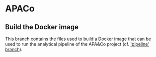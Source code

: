 
<!-- README.md is generated from README.Rmd. Please edit that file -->

# APACo

<!-- badges: start -->
<!-- badges: end -->

## Build the Docker image

This branch contains the files used to build a Docker image that can be used to run the analytical pipeline of the APA&Co project (cf. ['pipeline' branch](https://github.com/pydemull/APACo/tree/pipeline)).

